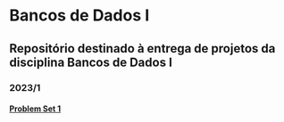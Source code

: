 # Bancos de Dados I

## Repositório destinado à entrega de projetos da disciplina Bancos de Dados I

### 2023/1
#### [Problem Set 1](https://github.com/juanep23/uvv_bd1_cc1mc/tree/main/pset1)
